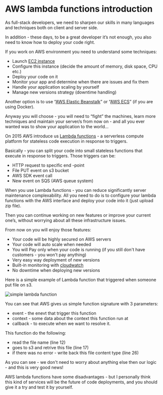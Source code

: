 # AWS lambda functions introduction

As full-stack developers, we need to sharpen our skills in many languages and techniques both on client and server side.


In addition - these days, to be a great developer it’s not enough, you also need to know how to deploy your code right.


If you work on AWS environment you need to understand some techniques:
- Launch [EC2 instance](https://aws.amazon.com/ec2/)
- Configure this instance (decide the amount of memory, disk space, CPU etc.)
- Deploy your code on it
- Monitor your app and determine when there are issues and fix them
- Handle your application scaling by yourself
- Manage new versions strategy (downtime handling)


Another option is to use “[AWS Elastic Beanstalk](https://docs.aws.amazon.com/console/elasticbeanstalk/get-started)” or “[AWS ECS](http://docs.aws.amazon.com/AmazonECS/latest/developerguide/ECS_GetStarted.html)” (if you are using Docker).


Anyway you will choose - you will need to “fight” the machines, learn more techniques and maintain your  server/s from now on - and all you ever wanted was to show your application to the world...


On 2015 AWS introduce us [Lambda functions](http://docs.aws.amazon.com/lambda/latest/dg/welcome.html) - a serverless compute platform for stateless code execution in response to triggers.


Basically - you can split your code into small stateless functions that execute in response to triggers. Those triggers can be:
- HTTP request to specific end -point
- File PUT event on s3 bucket
- AWS SDK event call
- New event on SQS (AWS queue system)


When you use Lambda functions - you can reduce significantly server maintenance complexability.
All you need to do is to configure your lambda functions with the AWS interface and deploy your code into it (just upload zip file).


Then you can continue working on new features or improve your current one’s, without worrying about all these infrastructure issues.


From now on you will enjoy those features:
- Your code will be highly secured on AWS servers
- Your code will auto scale when needed
- You will Pay only when your code is running (if you still don't have customers - you won't pay anything)
- Very easy way deployment of new versions
- Built-in monitoring with [cloudwatch](https://aws.amazon.com/cloudwatch/)
- No downtime when deploying new versions

Here is a simple example of Lambda function that triggered when someone put file on s3.

![simple lambda function](http://rawdata.adicarmel.com.s3.amazonaws.com/tmp/lambda.png)

You can see that AWS gives us simple function signature with 3 parameters:
- event - the enevt that trigger this function
- context - some data about the context this function run at
- callback - to execute when we want to resolve it.

This function do the following:
- read the file name (line 12)
- goes to s3 and retrive this file (line 17)
- if there was no error - write back this file content type (line 26)

As you can see - we don't need to worry about anything else then our logic - and this is very good news!

AWS lambda functions have some disadvantages - but I personally think this kind of services will be the future of code deployments, and  you should give it a try and test it by yourself.

